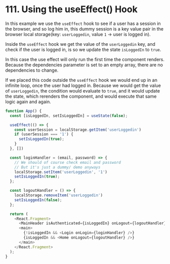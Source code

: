 # 111. Using the useEffect() Hook

In this example we use the `useEffect` hook to see if a user has a session in the browser, and so log him in, this dummy session is a key value pair in the browser local storage(key: `userLoggedin`, value `1` -> user is logged in).

Inside the `useEffect` hook we get the value of the `userLoggedin` key, and check if the user is logged in, is so we update the state `isLoggedIn` to `true`.

In this case the use effect will only run the first time the component renders. Because the dependencies parameter is set to an empty array, there are no dependencies to change.

If we placed this code outside the `useEffect` hook we would end up in an infinite loop, once the user had logged in. Because we would get the value of `userLoggedin`, the condition would evaluate to `true`, and it would update the state, which rerenders the component, and would execute that same logic again and again.

```javascript
function App() {
  const [isLoggedIn, setIsLoggedIn] = useState(false);

  useEffect(() => {
    const userSession = localStorage.getItem('userLoggedin')
    if (userSession === '1') {
      setIsLoggedIn(true);
    }
  }, [])

  const loginHandler = (email, password) => {
    // We should of course check email and password
    // But it's just a dummy/ demo anyways
    localStorage.setItem('userLoggedin', '1')
    setIsLoggedIn(true);
  };

  const logoutHandler = () => {
    localStorage.removeItem('userLoggedin')
    setIsLoggedIn(false);
  };

  return (
    <React.Fragment>
      <MainHeader isAuthenticated={isLoggedIn} onLogout={logoutHandler} />
      <main>
        {!isLoggedIn && <Login onLogin={loginHandler} />}
        {isLoggedIn && <Home onLogout={logoutHandler} />}
      </main>
    </React.Fragment>
  );
}
```
